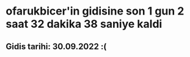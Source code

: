 # ofarukbicer'in gidisine son 1 gun 2 saat 32 dakika 38 saniye kaldi

## Gidis tarihi: 30.09.2022 :(